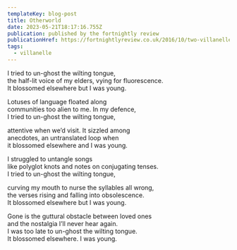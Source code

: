 ```yaml
---
templateKey: blog-post
title: Otherworld
date: 2023-05-21T18:17:16.755Z
publication: p﻿ublished by the fortnightly review
publicationHref: https://fortnightlyreview.co.uk/2016/10/two-villanelles/
tags:
  - villanelle
---
```

I tried to un-ghost the wilting tongue,\
the half-lit voice of my elders, vying for fluorescence.\
It blossomed elsewhere but I was young.

Lotuses of language floated along\
communities too alien to me. In my defence,\
I tried to un-ghost the wilting tongue,

attentive when we’d visit. It sizzled among\
anecdotes, an untranslated loop when\
it blossomed elsewhere and I was young.

I struggled to untangle songs\
like polyglot knots and notes on conjugating tenses.\
I tried to un-ghost the wilting tongue,

curving my mouth to nurse the syllables all wrong,\
the verses rising and falling into obsolescence.\
It blossomed elsewhere but I was young.

Gone is the guttural obstacle between loved ones\
and the nostalgia I’ll never hear again.\
I was too late to un-ghost the wilting tongue.\
It blossomed elsewhere. I was young.